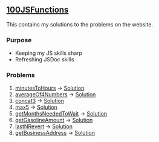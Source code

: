 ## [100JSFunctions](https://www.100jsfunctions.com/)

This contains my solutions to the problems on the website.

### Purpose

- Keeping my JS skills sharp
- Refreshing JSDoc skills

### Problems

1. [minutesToHours](https://www.100jsfunctions.com/exercises/minutesToHours) -> [Solution](./1.%20minutesToHours/minutesToHours.js)
2. [averageOf4Numbers](https://www.100jsfunctions.com/exercises/averageOf4Numbers) -> [Solution](./2.%20averageOf4Numbers/avergaOf4Numbers.js)
3. [concat3](https://www.100jsfunctions.com/exercises/concat3) -> [Solution](./3.%20concat3/concat3.js)
4. [max5](https://www.100jsfunctions.com/exercises/max5) -> [Solution](./4.%20max5/max5.js)
5. [getMonthsNeededToWait](https://www.100jsfunctions.com/exercises/getMonthsNeededToWait) -> [Solution](./5.%20getMonthsNeededToWait/getMonthsNeededToWait.js)
6. [getGasolineAmount](https://www.100jsfunctions.com/exercises/getGasolineAmount) -> [Solution](./6.%20getGasolineAmount/getGasolineAmount.js)
7. [lastNRevert](https://www.100jsfunctions.com/exercises/lastNRevert) -> [Solution](./7.%20lastNRevert/lastNRevert.js)
8. [getBusinessAddress](https://www.100jsfunctions.com/exercises/getBusinessAddress) -> [Solution](./8.%20getBusinessAddress/getBusinessAddress.js)

